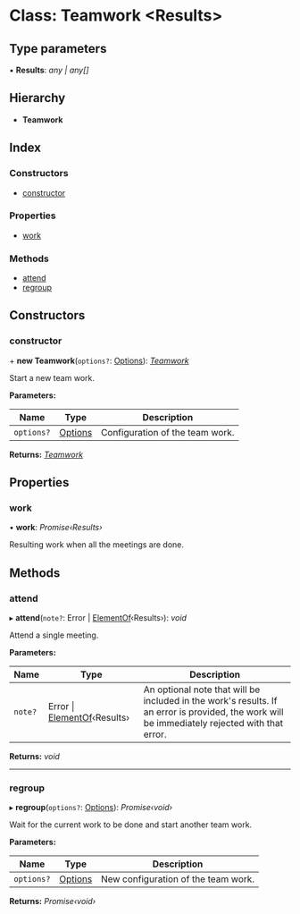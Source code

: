 
# Class: Teamwork <**Results**>

## Type parameters

▪ **Results**: *any | any[]*

## Hierarchy

* **Teamwork**

## Index

### Constructors

* [constructor](_teamwork_3_3_1_index_d_.teamwork.md#constructor)

### Properties

* [work](_teamwork_3_3_1_index_d_.teamwork.md#work)

### Methods

* [attend](_teamwork_3_3_1_index_d_.teamwork.md#attend)
* [regroup](_teamwork_3_3_1_index_d_.teamwork.md#regroup)

## Constructors

###  constructor

\+ **new Teamwork**(`options?`: [Options](../interfaces/_teamwork_3_3_1_index_d_.options.md)): *[Teamwork](_teamwork_3_3_1_index_d_.teamwork.md)*

Start a new team work.

**Parameters:**

Name | Type | Description |
------ | ------ | ------ |
`options?` | [Options](../interfaces/_teamwork_3_3_1_index_d_.options.md) | Configuration of the team work.  |

**Returns:** *[Teamwork](_teamwork_3_3_1_index_d_.teamwork.md)*

## Properties

###  work

• **work**: *Promise‹Results›*

Resulting work when all the meetings are done.

## Methods

###  attend

▸ **attend**(`note?`: Error | [ElementOf](../modules/_teamwork_3_3_1_index_d_.md#elementof)‹Results›): *void*

Attend a single meeting.

**Parameters:**

Name | Type | Description |
------ | ------ | ------ |
`note?` | Error &#124; [ElementOf](../modules/_teamwork_3_3_1_index_d_.md#elementof)‹Results› | An optional note that will be included in the work's results. If an error is provided, the work will be immediately rejected with that error.  |

**Returns:** *void*

___

###  regroup

▸ **regroup**(`options?`: [Options](../interfaces/_teamwork_3_3_1_index_d_.options.md)): *Promise‹void›*

Wait for the current work to be done and start another team work.

**Parameters:**

Name | Type | Description |
------ | ------ | ------ |
`options?` | [Options](../interfaces/_teamwork_3_3_1_index_d_.options.md) | New configuration of the team work.  |

**Returns:** *Promise‹void›*
